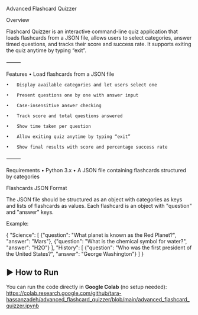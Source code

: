 Advanced Flashcard Quizzer

Overview

Flashcard Quizzer is an interactive command-line quiz application that loads flashcards from a JSON file, allows users to select categories, answer timed questions, and tracks their score and success rate. It supports exiting the quiz anytime by typing “exit”.

⸻

Features
	•	Load flashcards from a JSON file 
 
	•	Display available categories and let users select one
 
	•	Present questions one by one with answer input
 
	•	Case-insensitive answer checking
 
	•	Track score and total questions answered
 
	•	Show time taken per question
 
	•	Allow exiting quiz anytime by typing “exit”
 
	•	Show final results with score and percentage success rate

⸻

Requirements
	•	Python 3.x
	•	A JSON file containing flashcards structured by categories


 Flashcards JSON Format

The JSON file should be structured as an object with categories as keys and lists of flashcards as values. Each flashcard is an object with "question" and "answer" keys.

Example:

{
  "Science": [
    {"question": "What planet is known as the Red Planet?", "answer": "Mars"},
    {"question": "What is the chemical symbol for water?", "answer": "H2O"}
  ],
  "History": [
    {"question": "Who was the first president of the United States?", "answer": "George Washington"}
  ]
}


## ▶️ How to Run

You can run the code directly in **Google Colab** (no setup needed):
https://colab.research.google.com/github/tara-hassanzadeh/advanced_flashcard_quizzer/blob/main/advanced_flashcard_quizzer.ipynb
